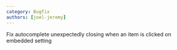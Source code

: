 ```yaml
---
category: Bugfix
authors: [joel-jeremy]
---
```


Fix autocomplete unexpectedly closing when an item is clicked on embedded setting
